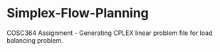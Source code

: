 # Simplex-Flow-Planning
COSC364 Assignment - Generating CPLEX linear problem file for load balancing problem.
